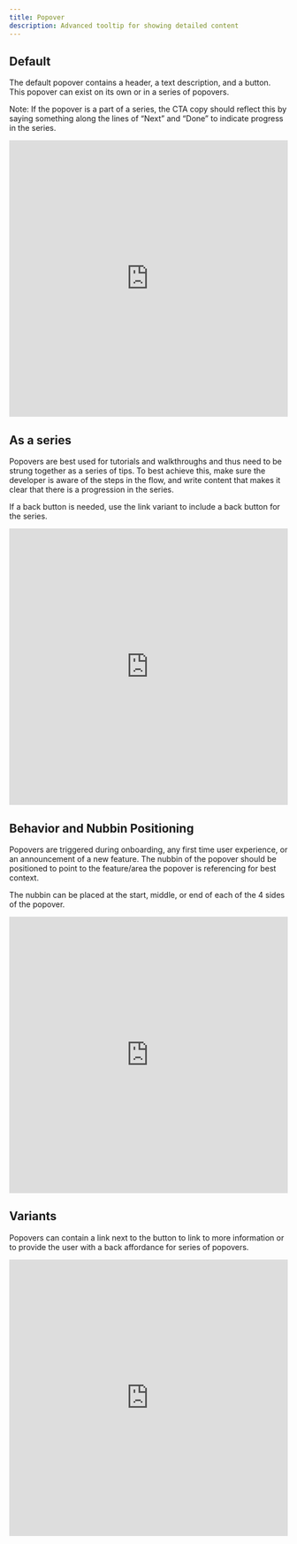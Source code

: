 ```yaml
---
title: Popover
description: Advanced tooltip for showing detailed content
---
```

## Default

The default popover contains a header, a text description, and a button. This popover can exist on its own or in a series of popovers.

Note: If the popover is a part of a series, the CTA copy should reflect this by saying something along the lines of  “Next” and “Done” to indicate progress in the series.

<iframe height="500" width="100%" src="https://www.figma.com/embed?embed_host=astra&url=https://www.figma.com/file/IIpX6OEvp1hInZADepr51Q/Thumbprint-Documentation?node-id=1%3A79" allowfullscreen frameborder="0"></iframe>

## As a series

Popovers are best used for tutorials and walkthroughs and thus need to be strung together as a series of tips. To best achieve this, make sure the developer is aware of the steps in the flow, and write content that makes it clear that there is a progression in the series.

If a back button is needed, use the link variant to include a back button for the series.

<iframe height="500" width="100%" src="https://www.figma.com/embed?embed_host=astra&url=https://www.figma.com/file/IIpX6OEvp1hInZADepr51Q/Thumbprint-Documentation?node-id=1%3A120" allowfullscreen frameborder="0"></iframe>

## Behavior and Nubbin Positioning

Popovers are triggered during onboarding, any first time user experience, or an announcement of a new feature. The nubbin of the popover should be positioned to point to the feature/area the popover is referencing for best context.

The nubbin can be placed at the start, middle, or end of each of the 4 sides of the popover.

<iframe height="500" width="100%" src="https://www.figma.com/embed?embed_host=astra&url=https://www.figma.com/file/IIpX6OEvp1hInZADepr51Q/Thumbprint-Documentation?node-id=1%3A451" allowfullscreen frameborder="0"></iframe>

## Variants

Popovers can contain a link next to the button to link to more information or to provide the user with a back affordance for series of popovers.

<iframe height="500" width="100%" src="https://www.figma.com/embed?embed_host=astra&url=https://www.figma.com/file/IIpX6OEvp1hInZADepr51Q/Thumbprint-Documentation?node-id=1%3A479" allowfullscreen frameborder="0"></iframe>
